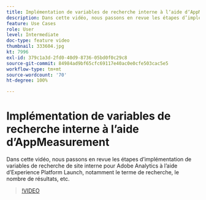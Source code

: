 ```yaml
---
title: Implémentation de variables de recherche interne à lʼaide dʼAppMeasurement
description: Dans cette vidéo, nous passons en revue les étapes d’implémentation de variables de recherche de site interne pour Adobe Analytics à l’aide d’Experience Platform Launch, notamment le terme de recherche, le nombre de résultats, etc.
feature: Use Cases
role: User
level: Intermediate
doc-type: feature video
thumbnail: 333604.jpg
kt: 7996
exl-id: 379c1a3d-2fd0-40d9-8736-05bd0f0c29c8
source-git-commit: 84984ad9bf65cfc69117e40ac0e0cfe503cac5e5
workflow-type: tm+mt
source-wordcount: '70'
ht-degree: 100%

---
```


# Implémentation de variables de recherche interne à lʼaide dʼAppMeasurement

Dans cette vidéo, nous passons en revue les étapes d’implémentation de variables de recherche de site interne pour Adobe Analytics à l’aide d’Experience Platform Launch, notamment le terme de recherche, le nombre de résultats, etc.

>[!VIDEO](https://video.tv.adobe.com/v/333604/?quality=12&learn=on)
